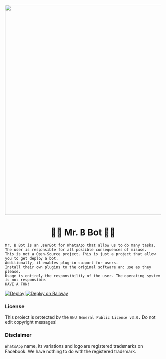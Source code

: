 <div align="center">
  <img src="https://user-images.githubusercontent.com/91835740/136815614-5f6e034f-9f6e-44ab-8c67-b8a79e3a8ebc.jpg)" width="520" height="680">
  <h1>🤴💎 Mr. B Bot 💎🤴</h1>
</div>


```
Mr. B Bot is an UserBot for WhatsApp that allow us to do many tasks.
The user is responsible for all possible consequences of misuse.
This is not a Open-Source project. This is just a project that allow you to get deploy a bot.
Additionally, it enables plug-in support for users.
Install their own plugins to the original software and use as they please.
Usage is entirely the responsibility of the user. The operating system is not responsible.
HAVE A FUN!
```

[![Deploy](https://www.herokucdn.com/deploy/button.svg)](https://heroku.com/deploy?template=https://github.com/Bhargab-Medhi/whatsapp_bot)
[![Deploy on Railway](https://railway.app/button.svg)](https://railway.app/new/template?template=https%3A%2F%2Fgithub.com%2Fdebojit16mitra%2Fmywhatsappbot)


### License
This project is protected by the `GNU General Public License v3.0.`
Do not edit copyright messages!

### Disclaimer
`WhatsApp` name, its variations and logo are registered trademarks on Facebook. We have nothing to do with the registered trademark.
